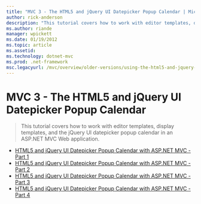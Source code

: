 ```yaml
---
title: "MVC 3 - The HTML5 and jQuery UI Datepicker Popup Calendar | Microsoft Docs"
author: rick-anderson
description: "This tutorial covers how to work with editor templates, display templates, and the jQuery UI datepicker popup calendar in an ASP.NET MVC Web application."
ms.author: riande
manager: wpickett
ms.date: 01/19/2012
ms.topic: article
ms.assetid: 
ms.technology: dotnet-mvc
ms.prod: .net-framework
msc.legacyurl: /mvc/overview/older-versions/using-the-html5-and-jquery-ui-datepicker-popup-calendar-with-aspnet-mvc
---
```

MVC 3 - The HTML5 and jQuery UI Datepicker Popup Calendar
====================
> This tutorial covers how to work with editor templates, display templates, and the jQuery UI datepicker popup calendar in an ASP.NET MVC Web application.


- [HTML5 and jQuery UI Datepicker Popup Calendar with ASP.NET MVC - Part 1](using-the-html5-and-jquery-ui-datepicker-popup-calendar-with-aspnet-mvc-part-1.md)
- [HTML5 and jQuery UI Datepicker Popup Calendar with ASP.NET MVC - Part 2](using-the-html5-and-jquery-ui-datepicker-popup-calendar-with-aspnet-mvc-part-2.md)
- [HTML5 and jQuery UI Datepicker Popup Calendar with ASP.NET MVC - Part 3](using-the-html5-and-jquery-ui-datepicker-popup-calendar-with-aspnet-mvc-part-3.md)
- [HTML5 and jQuery UI Datepicker Popup Calendar with ASP.NET MVC - Part 4](using-the-html5-and-jquery-ui-datepicker-popup-calendar-with-aspnet-mvc-part-4.md)